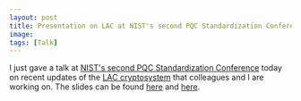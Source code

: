 ```yaml
---
layout: post
title: Presentation on LAC at NIST's second PQC Standardization Conference
image:
tags: [Talk]
---
```


I just gave a talk at [NIST's second PQC Standardization Conference](https://csrc.nist.gov/events/2019/second-pqc-standardization-conference) today on recent updates of the [LAC cryptosystem](https://github.com/luxianhui007/LAC) that colleagues and I are working on. The slides can be found [here](https://csrc.nist.gov/CSRC/media/Presentations/lac-round-2-presentation/images-media/lac-zhang.pdf) and [here](https://github.com/zhenfeizhang/zhenfeizhang.github.io/tree/master/talks/nist-lac-2019.pdf).
